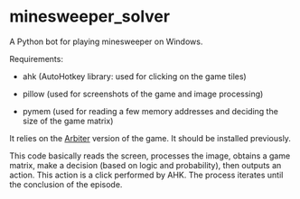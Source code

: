 # minesweeper_solver
A Python bot for playing minesweeper on Windows.

Requirements:

  * ahk (AutoHotkey library: used for clicking on the game tiles)

  * pillow (used for screenshots of the game and image processing)

  * pymem (used for reading a few memory addresses and deciding the size of the game matrix)


It relies on the [Arbiter](https://github.com/jkrshnmenon/arbiter) version of the game.
It should be installed previously.

This code basically reads the screen, processes the image, obtains a game matrix, make a decision (based on logic and probability), then outputs an action. This action is a click performed by AHK.
The process iterates until the conclusion of the episode.
